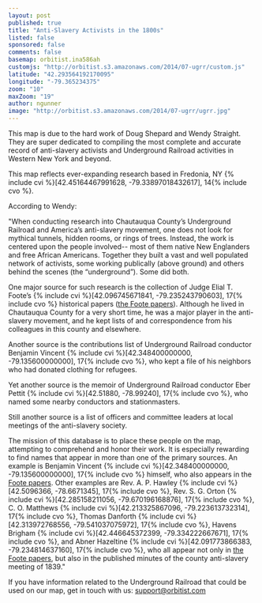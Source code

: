 ```yaml
---
layout: post
published: true
title: "Anti-Slavery Activists in the 1800s"
listed: false
sponsored: false
comments: false
basemap: orbitist.ina586ah
customjs: "http://orbitist.s3.amazonaws.com/2014/07-ugrr/custom.js"
latitude: "42.293564192170095"
longitude: "-79.365234375"
zoom: "10"
maxZoom: "19"
author: ngunner
image: "http://orbitist.s3.amazonaws.com/2014/07-ugrr/ugrr.jpg"
---
```


This map is due to the hard work of Doug Shepard and Wendy Straight. They are super dedicated to compiling the most complete and accurate record of anti-slavery activists and Underground Railroad activities in Western New York and beyond.

This map reflects ever-expanding research based in Fredonia, NY {% include cvi %}[42.45164467991628, -79.33897018432617], 14{% include cvo %}.

According to Wendy:

"When conducting research into Chautauqua County’s Underground Railroad and America’s anti-slavery movement, one does not look for mythical tunnels, hidden rooms, or rings of trees.  Instead, the work is centered upon the people involved-- most of them native New Englanders and free African Americans. Together they built a vast and well populated network of activists, some working publically (above ground) and others behind the scenes (the “underground”). Some did both.

One major source for such research is the collection of Judge Elial T. Foote’s {% include cvi %}[42.096745671841, -79.235243790603], 17{% include cvo %} historical papers ([the Foote papers](http://www.mcclurgmuseum.org/collection/archives/elial_t_foote_papers/elial_t_foote_papers.html)). Although he lived in Chautauqua County for a very short time, he was a major player in the anti-slavery movement, and he kept lists of and correspondence from his colleagues in this county and elsewhere. 

Another source is the contributions list of Underground Railroad conductor Benjamin Vincent {% include cvi %}[42.348400000000, -79.135600000000], 17{% include cvo %}, who kept a file of his neighbors who had donated clothing for refugees.

Yet another source is the memoir of Underground Railroad conductor Eber Pettit {% include cvi %}[42.51880, -78.99240], 17{% include cvo %}, who named some nearby conductors and stationmasters. 

Still another source is a list of officers and committee leaders at local meetings of the anti-slavery society. 

The mission of this database is to place these people on the map, attempting to comprehend and honor their work. It is especially rewarding to find names that appear in more than one of the primary sources. An example is Benjamin Vincent {% include cvi %}[42.348400000000, -79.135600000000], 17{% include cvo %} himself, who also appears in the [Foote papers](http://www.mcclurgmuseum.org/collection/archives/elial_t_foote_papers/elial_t_foote_papers.html). Other examples are Rev. A. P. Hawley {% include cvi %}[42.5096366, -78.6671345], 17{% include cvo %}, Rev. S. G. Orton {% include cvi %}[42.285158211056, -79.670196168876], 17{% include cvo %}, C. O. Matthews {% include cvi %}[42.213325867096, -79.223613732314], 17{% include cvo %}, Thomas Danforth {% include cvi %}[42.313972768556, -79.541037075972], 17{% include cvo %}, Havens Brigham {% include cvi %}[42.446645372399, -79.334222667671], 17{% include cvo %}, and Abner Hazeltine {% include cvi %}[42.091773866383, -79.234814637160], 17{% include cvo %}, who all appear not only in [the Foote papers](http://www.mcclurgmuseum.org/collection/archives/elial_t_foote_papers/elial_t_foote_papers.html), but also in the published minutes of the county anti-slavery meeting of 1839."

If you have information related to the Underground Railroad that could be used on our map, get in touch with us: support@orbitist.com